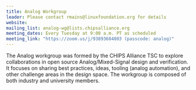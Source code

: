 ```yaml
---
title: Analog Workgroup
leader: Please contact rmains@linuxfoundation.org for details
website:
mailing_list: analog-wg@lists.chipsalliance.org
meeting_dates: Every Tuesday at 9:00 a.m. PT as scheduled
meeting_link: "https://zoom.us/j/93893684803 (passcode: analog)"
---
```


The Analog workgroup was formed by the CHIPS Alliance TSC to explore collaborations in open source Analog/Mixed-Signal design and verification. It focuses on sharing best practices, ideas, tooling (analog automation), and other challenge areas in the design space. The workgroup is composed of both industry and university members.
